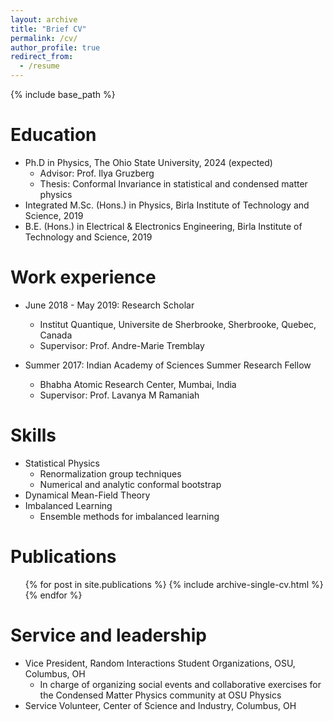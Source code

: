 ```yaml
---
layout: archive
title: "Brief CV"
permalink: /cv/
author_profile: true
redirect_from:
  - /resume
---
```


{% include base_path %}

Education
======
* Ph.D in Physics, The Ohio State University, 2024 (expected)
  * Advisor: Prof. Ilya Gruzberg
  * Thesis: Conformal Invariance in statistical and condensed matter physics
* Integrated M.Sc. (Hons.) in Physics, Birla Institute of Technology and Science, 2019
* B.E. (Hons.) in Electrical & Electronics Engineering, Birla Institute of Technology and Science, 2019

Work experience
======
* June 2018 - May 2019: Research Scholar
  * Institut Quantique, Universite de Sherbrooke, Sherbrooke, Quebec, Canada
  * Supervisor: Prof. Andre-Marie Tremblay

* Summer 2017: Indian Academy of Sciences Summer Research Fellow
  * Bhabha Atomic Research Center, Mumbai, India
  * Supervisor: Prof. Lavanya M Ramaniah
  
Skills
======
* Statistical Physics 
  * Renormalization group techniques
  * Numerical and analytic conformal bootstrap
* Dynamical Mean-Field Theory
* Imbalanced Learning
  * Ensemble methods for imbalanced learning

Publications
======
  <ul>{% for post in site.publications %}
    {% include archive-single-cv.html %}
  {% endfor %}</ul>


Service and leadership
======
* Vice President, Random Interactions Student Organizations, OSU, Columbus, OH
  * In charge of organizing social events and collaborative exercises for the Condensed Matter Physics community at OSU Physics
* Service Volunteer, Center of Science and Industry, Columbus, OH
